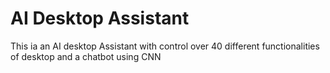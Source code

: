 # AI Desktop Assistant
 This ia an AI desktop Assistant with control over 40 different functionalities of desktop and a chatbot  using CNN
